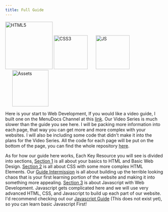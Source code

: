 ```yaml
---
title: Full Guide
---
```

<a href="fullguidehtml.html"><img src="/images/htmlassets/html.png" alt="HTML5" width="150"/></a>
<a href="fullguidecss.html"><img src="/images/htmlassets/css.svg" alt="CSS3" width="107"/></a>
<a href="fullguidejs.html"><img src="/images/htmlassets/js.png" alt="JS" width="107" style="margin-left:22px"/></a>
<a href="assets.html"><img src="/images/htmlassets/assetshtml.png" alt="Assets" width="115" style="margin-left:22px"/></a>

Here is your start to Web Development, If you would like a video guide, I built one on the MenuDocs Channel at this [link](https://www.youtube.com/playlist?list=PLWnw41ah3I4ZWMIAVEEMg97i6aOwwqFxF). Our Video Series is much slower than the guide you see here. I will be packing more information into each page, that way you can get more and more complex with your websites. I will also be including some code that didn't make it into the plans for the Video Series. All the code for each page will be put on the bottom of the page, you can find the whole repository [here](https://github.com/MelodicAlbuild/menudocsguides/tree/master/Web%20Dev).

As for how our guide here works, Each Key Resource you will see is divided into sections, [Section 1](section1.md) is all about your basics to HTML and Basic Web Design. [Section 2](section2.md) is all about CSS with some more complex HTML Elements. Our [Guide Intermission](guideintermission.md) is all about building up the terrible looking chaos that is your first learning portion of the website and making it into something more appealing. [Section 3](section3.md) is about Javascript with Web Development. Javascript gets complicated here and we will use very advanced HTML, CSS, and Javascript to build up each part of our website. I'd recommend checking out our [Javascript Guide](/topics/javascript) (This does not exist yet), so you can learn basic Javascript First!